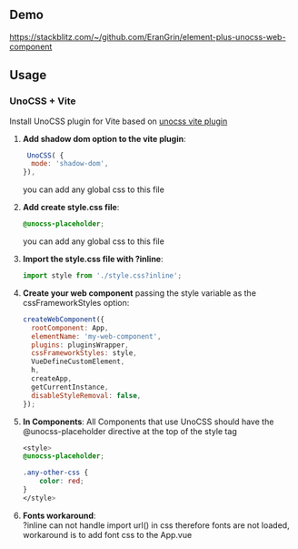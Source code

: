 ## Demo
https://stackblitz.com/~/github.com/EranGrin/element-plus-unocss-web-component
## Usage

### UnoCSS + Vite
Install UnoCSS plugin for Vite based on [unocss vite plugin](https://unocss.dev/integrations/vite)

1. **Add shadow dom option to the vite plugin**:
    ```javascript
     UnoCSS( {
      mode: 'shadow-dom',
    }),
    ```
    you can add any global css to this file

2. **Add create style.css file**:
    ```css
    @unocss-placeholder;
    ```
    you can add any global css to this file
3. **Import the style.css file with ?inline**:<br>
    ```javascript
    import style from './style.css?inline';
    ```
4. **Create your web component** passing the style variable as the cssFrameworkStyles option:<br>
    ```javascript
    createWebComponent({
      rootComponent: App,
      elementName: 'my-web-component',
      plugins: pluginsWrapper,
      cssFrameworkStyles: style,
      VueDefineCustomElement,
      h,
      createApp,
      getCurrentInstance,
      disableStyleRemoval: false,
    });
    ```
5. **In Components**:
    All Components that use UnoCSS should have the @unocss-placeholder directive at the top of the style tag
    ```css
    <style>
    @unocss-placeholder;

    .any-other-css {
        color: red;
    }
    </style>
    ```
6. **Fonts workaround**:<br>
   ?inline can not handle import url() in css therefore fonts are not loaded, workaround is to add font css to the App.vue
